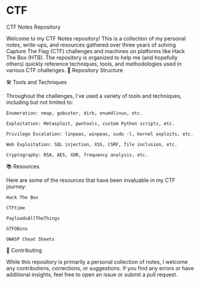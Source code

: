 # CTF
CTF Notes Repository

Welcome to my CTF Notes repository! This is a collection of my personal notes, write-ups, and resources gathered over three years of solving Capture The Flag (CTF) challenges and machines on platforms like Hack The Box (HTB). The repository is organized to help me (and hopefully others) quickly reference techniques, tools, and methodologies used in various CTF challenges.
📂 Repository Structure

🛠️ Tools and Techniques

Throughout the challenges, I've used a variety of tools and techniques, including but not limited to:

    Enumeration: nmap, gobuster, dirb, enum4linux, etc.

    Exploitation: Metasploit, pwntools, custom Python scripts, etc.

    Privilege Escalation: linpeas, winpeas, sudo -l, kernel exploits, etc.

    Web Exploitation: SQL injection, XSS, CSRF, file inclusion, etc.

    Cryptography: RSA, AES, XOR, frequency analysis, etc.

📚 Resources

Here are some of the resources that have been invaluable in my CTF journey:

    Hack The Box

    CTFtime

    PayloadsAllTheThings

    GTFOBins

    OWASP Cheat Sheets

🤝 Contributing

While this repository is primarily a personal collection of notes, I welcome any contributions, corrections, or suggestions. If you find any errors or have additional insights, feel free to open an issue or submit a pull request.
